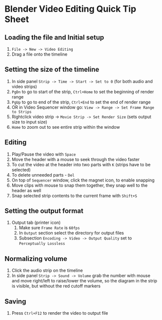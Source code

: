 # Blender Video Editing Quick Tip Sheet

## Loading the file and Initial setup
1. `File -> New -> Video Editing`
1. Drag a file onto the timeline

## Setting the size of the timeline
1. In side panel `Strip -> Time -> Start -> Set to 0` (for both audio and video strips)
1. `PgDn` to go to start of the strip, `Ctrl+Home` to set the beginning of render range
1. `PgUp` to go to end of the strip, `Ctrl+End` to set the end of render range
1. OR in Video Sequencer window go: `View -> Range -> Set Frame Range to Strips`
1. Rightclick video strip -> `Movie Strip -> Set Render Size` (sets output size to input size)
1. `Home` to zoom out to see entire strip within the window

## Editing
1. Play/Pause the video with `Space`
1. Move the header with a mouse to seek through the video faster
1. To cut the video at the header into two parts with `K` (strips have to be selected)
1. To delete unneeded parts - `Del`
1. On top of `Sequencer` window, click the magnet icon, to enable snapping
1. Move clips with mouse to snap them together, they snap well to the header as well
1. Snap selected strip contents to the current frame with `Shift+S`


## Setting the output format
1. Output tab (printer icon) 
    1. Make sure `Frame Rate` is `60fps`
    1. In `Output` section select the directory for output files
    1. Subsection `Encoding -> Video -> Output Quality` set to `Perceptually Lossless`

## Normalizing volume
1. Click the audio strip on the timeline
1. In side panel `Strip -> Sound -> Volume` grab the number with mouse and move right/left to raise/lower the volume, so the diagram in the strip is visible, but without the red cutoff markers

## Saving 
1. Press `Ctrl+F12` to render the video to output file
